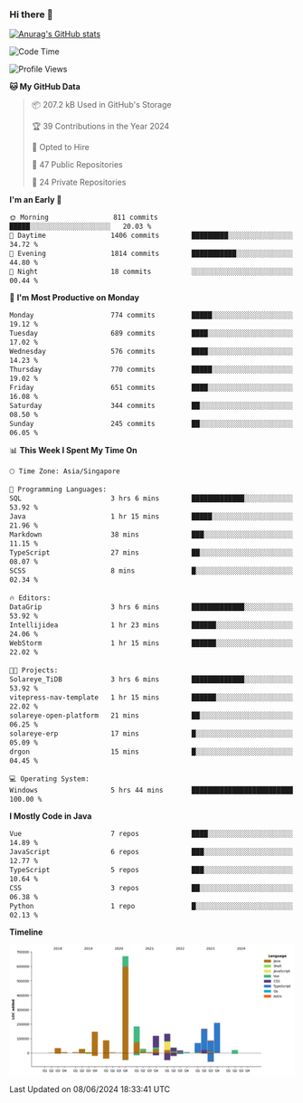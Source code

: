 ### Hi there 👋

[![Anurag's GitHub stats](https://github-readme-stats.vercel.app/api?username=xiumu2017&show_icons=true&theme=radical)](https://github.com/anuraghazra/github-readme-stats)

<!--
**xiumu2017/xiumu2017** is a ✨ _special_ ✨ repository because its `README.md` (this file) appears on your GitHub profile.

Here are some ideas to get you started:

- 🔭 I’m currently working on ...
- 🌱 I’m currently learning ...
- 👯 I’m looking to collaborate on ...
- 🤔 I’m looking for help with ...
- 💬 Ask me about ...
- 📫 How to reach me: ...
- 😄 Pronouns: ...
- ⚡ Fun fact: ...
-->

<!--START_SECTION:waka-->
![Code Time](http://img.shields.io/badge/Code%20Time-2%2C141%20hrs%2043%20mins-blue)

![Profile Views](http://img.shields.io/badge/Profile%20Views-0-blue)

**🐱 My GitHub Data** 

> 📦 207.2 kB Used in GitHub's Storage 
 > 
> 🏆 39 Contributions in the Year 2024
 > 
> 💼 Opted to Hire
 > 
> 📜 47 Public Repositories 
 > 
> 🔑 24 Private Repositories 
 > 
**I'm an Early 🐤** 

```text
🌞 Morning                811 commits         █████░░░░░░░░░░░░░░░░░░░░   20.03 % 
🌆 Daytime                1406 commits        █████████░░░░░░░░░░░░░░░░   34.72 % 
🌃 Evening                1814 commits        ███████████░░░░░░░░░░░░░░   44.80 % 
🌙 Night                  18 commits          ░░░░░░░░░░░░░░░░░░░░░░░░░   00.44 % 
```
📅 **I'm Most Productive on Monday** 

```text
Monday                   774 commits         █████░░░░░░░░░░░░░░░░░░░░   19.12 % 
Tuesday                  689 commits         ████░░░░░░░░░░░░░░░░░░░░░   17.02 % 
Wednesday                576 commits         ████░░░░░░░░░░░░░░░░░░░░░   14.23 % 
Thursday                 770 commits         █████░░░░░░░░░░░░░░░░░░░░   19.02 % 
Friday                   651 commits         ████░░░░░░░░░░░░░░░░░░░░░   16.08 % 
Saturday                 344 commits         ██░░░░░░░░░░░░░░░░░░░░░░░   08.50 % 
Sunday                   245 commits         ██░░░░░░░░░░░░░░░░░░░░░░░   06.05 % 
```


📊 **This Week I Spent My Time On** 

```text
🕑︎ Time Zone: Asia/Singapore

💬 Programming Languages: 
SQL                      3 hrs 6 mins        █████████████░░░░░░░░░░░░   53.92 % 
Java                     1 hr 15 mins        █████░░░░░░░░░░░░░░░░░░░░   21.96 % 
Markdown                 38 mins             ███░░░░░░░░░░░░░░░░░░░░░░   11.15 % 
TypeScript               27 mins             ██░░░░░░░░░░░░░░░░░░░░░░░   08.07 % 
SCSS                     8 mins              █░░░░░░░░░░░░░░░░░░░░░░░░   02.34 % 

🔥 Editors: 
DataGrip                 3 hrs 6 mins        █████████████░░░░░░░░░░░░   53.92 % 
Intellijidea             1 hr 23 mins        ██████░░░░░░░░░░░░░░░░░░░   24.06 % 
WebStorm                 1 hr 15 mins        ██████░░░░░░░░░░░░░░░░░░░   22.02 % 

🐱‍💻 Projects: 
Solareye_TiDB            3 hrs 6 mins        █████████████░░░░░░░░░░░░   53.92 % 
vitepress-nav-template   1 hr 15 mins        ██████░░░░░░░░░░░░░░░░░░░   22.02 % 
solareye-open-platform   21 mins             ██░░░░░░░░░░░░░░░░░░░░░░░   06.25 % 
solareye-erp             17 mins             █░░░░░░░░░░░░░░░░░░░░░░░░   05.09 % 
drgon                    15 mins             █░░░░░░░░░░░░░░░░░░░░░░░░   04.45 % 

💻 Operating System: 
Windows                  5 hrs 44 mins       █████████████████████████   100.00 % 
```

**I Mostly Code in Java** 

```text
Vue                      7 repos             ████░░░░░░░░░░░░░░░░░░░░░   14.89 % 
JavaScript               6 repos             ███░░░░░░░░░░░░░░░░░░░░░░   12.77 % 
TypeScript               5 repos             ███░░░░░░░░░░░░░░░░░░░░░░   10.64 % 
CSS                      3 repos             ██░░░░░░░░░░░░░░░░░░░░░░░   06.38 % 
Python                   1 repo              █░░░░░░░░░░░░░░░░░░░░░░░░   02.13 % 
```



**Timeline**

![Lines of Code chart](https://raw.githubusercontent.com/xiumu2017/xiumu2017/main/assets/bar_graph.png)


 Last Updated on 08/06/2024 18:33:41 UTC
<!--END_SECTION:waka-->
